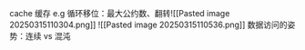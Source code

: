 cache 缓存
e.g 循环移位：最大公约数、翻转![[Pasted image 20250315110304.png]]
![[Pasted image 20250315110536.png]]
数据访问的姿势：连续 vs 混沌
